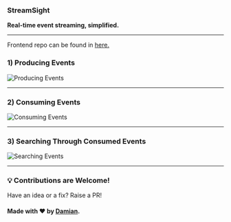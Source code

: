 ### StreamSight 

**Real-time event streaming, simplified.**  

---
Frontend repo can be found in <a href="https://github.com/DamianRavinduPeiris/kafka-ts">here.</a>

### 1) Producing Events  
![Producing Events](https://github.com/user-attachments/assets/55e08de7-c6c4-4f96-b9f6-b4e0d8d91fec)  

---

### 2) Consuming Events  
![Consuming Events](https://github.com/user-attachments/assets/b850e4e3-1477-4eba-b7e4-584ff20b2821)  

---

### 3) Searching Through Consumed Events  
![Searching Events](https://github.com/user-attachments/assets/3c43a1df-3929-434a-bcbd-f465ad35905d)  

---

### 💡 Contributions are Welcome!  
Have an idea or a fix? Raise a PR!  

#### Made with ❤️ by [Damian](#).

